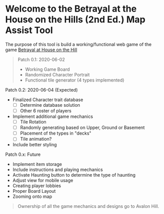 # Welcome to the Betrayal at the House on the Hills (2nd Ed.) Map Assist Tool
The purpose of this tool is build a working/functional web game of the game [Betrayal at House on the Hill](https://avalonhill.wizards.com/avalon-hill-betrayal-house-hill)

> Patch 0.1: 2020-06-02
> - Working Game Board
> - Randomized Character Portrait
> - Functional tile generator (4 types implemented)

Patch 0.2: 2020-06-04 (Expected)
- Finalized Character trait database
  - [ ] Determine database solution
  - [ ] Other 6 roster of players
- Implement additional game mechanics 
  - [ ] Tile Rotation
  - [ ] Randomly generating based on Upper, Ground or Basement
  - [ ]  Placement of the types in "decks"
  - [ ] Tile animation?
- Include better styling

Patch 0.x: Future
- Implement item storage 
- Include instructions and playing mechanics
- Activate Haunting button to determine the type of haunting
- Adjust view for mobile usage
- Creating player lobbies
- Proper Board Layout
- Zooming onto map


> Ownership of all the game mechanics and designs go to Avalon Hill.
